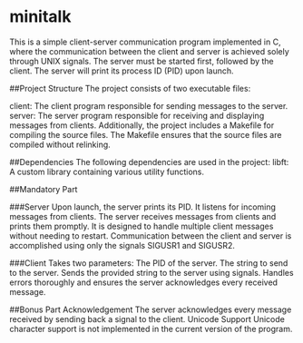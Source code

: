 # minitalk
This is a simple client-server communication program implemented in C, where the communication between the client and server is achieved solely through UNIX signals. The server must be started first, followed by the client. The server will print its process ID (PID) upon launch.

##Project Structure
The project consists of two executable files:

client: The client program responsible for sending messages to the server.
server: The server program responsible for receiving and displaying messages from clients.
Additionally, the project includes a Makefile for compiling the source files. The Makefile ensures that the source files are compiled without relinking.

##Dependencies
The following dependencies are used in the project:
libft: A custom library containing various utility functions.

##Mandatory Part

###Server
Upon launch, the server prints its PID.
It listens for incoming messages from clients.
The server receives messages from clients and prints them promptly.
It is designed to handle multiple client messages without needing to restart.
Communication between the client and server is accomplished using only the signals SIGUSR1 and SIGUSR2.

###Client
Takes two parameters:
The PID of the server.
The string to send to the server.
Sends the provided string to the server using signals.
Handles errors thoroughly and ensures the server acknowledges every received message.

##Bonus Part
Acknowledgement
The server acknowledges every message received by sending back a signal to the client.
Unicode Support
Unicode character support is not implemented in the current version of the program.
